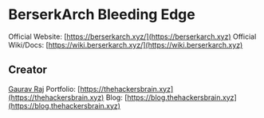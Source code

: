 # BerserkArch Bleeding Edge

Official Website: [https://berserkarch.xyz/](https://berserkarch.xyz)
Official Wiki/Docs: [https://wiki.berserkarch.xyz/](https://wiki.berserkarch.xyz)

## Creator

[Gaurav Raj](https://www.google.com/search?q=thehackersbrain)
Portfolio: [https://thehackersbrain.xyz](https://thehackersbrain.xyz)
Blog: [https://blog.thehackersbrain.xyz](https://blog.thehackersbrain.xyz)
